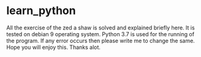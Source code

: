 # learn_python
All the exercise of the zed a shaw is solved and explained briefly here.
It is tested on debian 9 operating system.
Python 3.7 is used for the running of the program.
If any error occurs then please write me to change the same.
Hope you will enjoy this.
Thanks alot.
